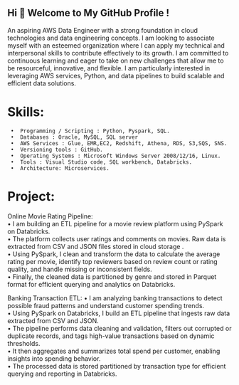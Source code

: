 
 
 ## Hi 👋 Welcome to My GitHub Profile !


An aspiring AWS Data Engineer with a strong foundation in cloud technologies and data engineering concepts. I am looking to associate myself with an esteemed organization where I can apply my technical and interpersonal skills to contribute effectively to its growth. I am committed to continuous learning and eager to take on new challenges that allow me to be resourceful, innovative, and flexible. I am particularly interested in leveraging AWS services, Python, and data pipelines to build scalable and efficient data solutions.



# Skills: 

     •	Programming / Scripting : Python, Pyspark, SQL.
     •	Databases : Oracle, MySQL, SQL server 
     •	AWS Services : Glue, EMR,EC2, Redshift, Athena, RDS, S3,SQS, SNS.
     •	Versioning tools : GitHub.
     •	Operating Systems : Microsoft Windows Server 2008/12/16, Linux.
     •	Tools : Visual Studio code, SQL workbench, Databricks.
     •	Architecture: Microservices.


 # Project:

Online Movie Rating Pipeline:    
•	I am building an ETL pipeline for a movie review platform using PySpark on Databricks.  
•	The platform collects user ratings and comments on movies. Raw data is extracted from CSV and JSON files stored in cloud storage .  
•	Using PySpark, I clean and transform the data to calculate the average rating per movie, identify top reviewers based on review count or rating quality, and handle missing or inconsistent fields.  
•	Finally, the cleaned data is partitioned by genre and stored in Parquet format for efficient querying and analytics on Databricks.



  Banking Transaction  ETL: 
•	I am analyzing banking transactions to detect possible fraud patterns and understand customer spending trends.  
•	Using PySpark on Databricks, I build an ETL pipeline that ingests raw data extracted from CSV and JSON.  
•	The pipeline performs data cleaning and validation, filters out corrupted or duplicate records, and tags high-value transactions based on dynamic thresholds.   
•	It then aggregates and summarizes total spend per customer, enabling insights into spending behavior.   
•	The processed data is stored partitioned by transaction type for efficient querying and reporting in Databricks.


